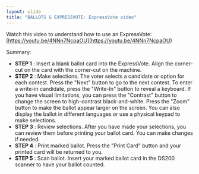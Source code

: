 ```yaml
---
layout: slide
title: "BALLOTS & EXPRESSVOTE: ExpressVote video"
---
```


Watch this video to understand how to use an ExpressVote: [https://youtu.be/4NNn7NcpaOU](https://youtu.be/4NNn7NcpaOU)

Summary:

- **STEP 1** : Insert a blank ballot card into the ExpressVote. Align the corner-cut on the card with the corner-cut on the machine.
- **STEP 2** : Make selections. The voter selects a candidate or option for each contest. Press the &quot;Next&quot; button to go to the next contest. To enter a write-in candidate, press the &quot;Write-In&quot; button to reveal a keyboard. If you have visual limitations, you can press the &quot;Contrast&quot; button to change the screen to high-contrast black-and-white. Press the &quot;Zoom&quot; button to make the ballot appear larger on the screen. You can also display the ballot in different languages or use a physical keypad to make selections.
- **STEP 3** : Review selections. After you have made your selections, you can review them before printing your ballot card. You can make changes if needed.
- **STEP 4** : Print marked ballot. Press the &quot;Print Card&quot; button and your printed card will be returned to you.
- **STEP 5** : Scan ballot. Insert your marked ballot card in the DS200 scanner to have your ballot counted.
